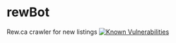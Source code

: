 # rewBot
Rew.ca crawler for new listings
[![Known Vulnerabilities](https://snyk.io/test/github/frostyfeet/rewBot/badge.svg?targetFile=source%2Frequirements.txt)](https://snyk.io/test/github/frostyfeet/rewBot?targetFile=source%2Frequirements.txt)
